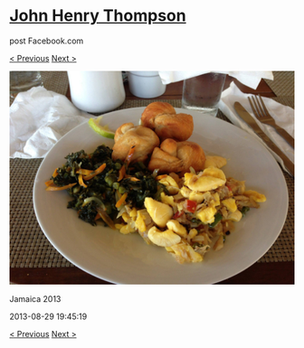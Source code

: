 # [John Henry Thompson](../README.md)
post Facebook.com

[< Previous](2013-08-29-39.md) [Next >](2013-08-29-41.md)

[![](../media/2013-08-29/Jamaica-2051.jpg)](../README.md)

Jamaica 2013

2013-08-29 19:45:19

[< Previous](2013-08-29-39.md) [Next >](2013-08-29-41.md)